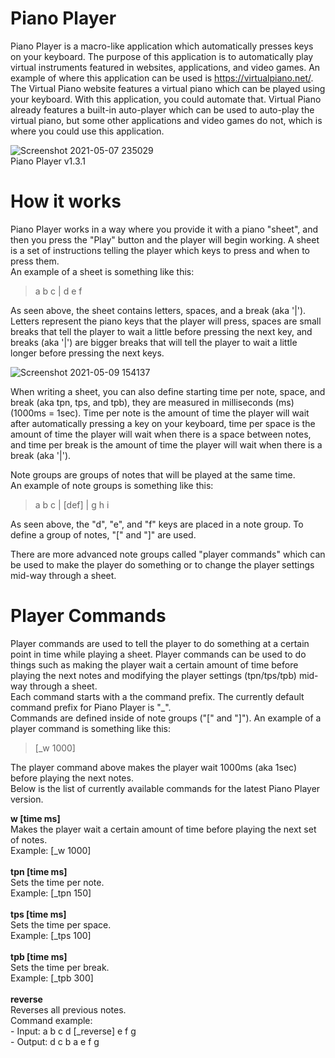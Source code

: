 # Piano Player
Piano Player is a macro-like application which automatically presses keys on your keyboard. The purpose of this application is to automatically play virtual instruments featured in websites, applications, and video games. An example of where this application can be used is https://virtualpiano.net/. The Virtual Piano website features a virtual piano which can be played using your keyboard. With this application, you could automate that. Virtual Piano already features a built-in auto-player which can be used to auto-play the virtual piano, but some other applications and video games do not, which is where you could use this application.

![Screenshot 2021-05-07 235029](https://user-images.githubusercontent.com/66475965/117512006-0d1b2900-af8f-11eb-81a7-87be5e19fac5.png)</br>
Piano Player v1.3.1

# How it works
Piano Player works in a way where you provide it with a piano "sheet", and then you press the "Play" button and the player will begin working. A sheet is a set of instructions telling the player which keys to press and when to press them.</br>
An example of a sheet is something like this:</br>

>a b c | d e f</br>

As seen above, the sheet contains letters, spaces, and a break (aka '|'). Letters represent the piano keys that the player will press, spaces are small breaks that tell the player to wait a little before pressing the next key, and breaks (aka '|') are bigger breaks that will tell the player to wait a little longer before pressing the next keys.

![Screenshot 2021-05-09 154137](https://user-images.githubusercontent.com/66475965/117574383-16b2a700-b0dd-11eb-96b8-d93877727756.png)

When writing a sheet, you can also define starting time per note, space, and break (aka tpn, tps, and tpb), they are measured in milliseconds (ms) (1000ms = 1sec). Time per note is the amount of time the player will wait after automatically pressing a key on your keyboard, time per space is the amount of time the player will wait when there is a space between notes, and time per break is the amount of time the player will wait when there is a break (aka '|').

Note groups are groups of notes that will be played at the same time.</br>
An example of note groups is something like this:</br>

>a b c | \[def\] | g h i</br>

As seen above, the "d", "e", and "f" keys are placed in a note group. To define a group of notes, "\[" and "\]" are used.

There are more advanced note groups called "player commands" which can be used to make the player do something or to change the player settings mid-way through a sheet.

# Player Commands
Player commands are used to tell the player to do something at a certain point in time while playing a sheet. Player commands can be used to do things such as making the player wait a certain amount of time before playing the next notes and modifying the player settings (tpn/tps/tpb) mid-way through a sheet.</br>
Each command starts with a the command prefix. The currently default command prefix for Piano Player is \"\_\".</br>
Commands are defined inside of note groups ("\[" and "\]"). An example of a player command is something like this:

> \[\_w 1000\]</br>

The player command above makes the player wait 1000ms (aka 1sec) before playing the next notes.</br>
Below is the list of currently available commands for the latest Piano Player version.</br>

<b>w [time ms]</b></br>
Makes the player wait a certain amount of time before playing the next set of notes.</br>
Example: \[\_w 1000\]</br>
</br>
<b>tpn [time ms]</b></br>
Sets the time per note.</br>
Example: \[\_tpn 150\]</br>
</br>
<b>tps [time ms]</b></br>
Sets the time per space.</br>
Example: \[\_tps 100\]</br>
</br>
<b>tpb [time ms]</b></br>
Sets the time per break.</br>
Example: \[\_tpb 300\]</br>
</br>
<b>reverse</b></br>
Reverses all previous notes.</br>
Command example:</br>
\- Input: a b c d \[\_reverse\] e f g</br>
\- Output: d c b a e f g</br>
</br>
